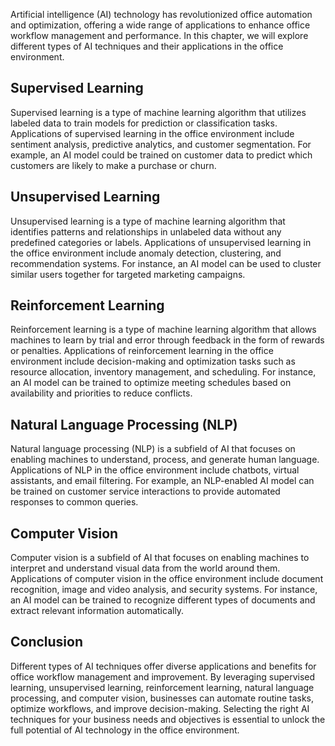 
Artificial intelligence (AI) technology has revolutionized office automation and optimization, offering a wide range of applications to enhance office workflow management and performance. In this chapter, we will explore different types of AI techniques and their applications in the office environment.

Supervised Learning
-------------------

Supervised learning is a type of machine learning algorithm that utilizes labeled data to train models for prediction or classification tasks. Applications of supervised learning in the office environment include sentiment analysis, predictive analytics, and customer segmentation. For example, an AI model could be trained on customer data to predict which customers are likely to make a purchase or churn.

Unsupervised Learning
---------------------

Unsupervised learning is a type of machine learning algorithm that identifies patterns and relationships in unlabeled data without any predefined categories or labels. Applications of unsupervised learning in the office environment include anomaly detection, clustering, and recommendation systems. For instance, an AI model can be used to cluster similar users together for targeted marketing campaigns.

Reinforcement Learning
----------------------

Reinforcement learning is a type of machine learning algorithm that allows machines to learn by trial and error through feedback in the form of rewards or penalties. Applications of reinforcement learning in the office environment include decision-making and optimization tasks such as resource allocation, inventory management, and scheduling. For instance, an AI model can be trained to optimize meeting schedules based on availability and priorities to reduce conflicts.

Natural Language Processing (NLP)
---------------------------------

Natural language processing (NLP) is a subfield of AI that focuses on enabling machines to understand, process, and generate human language. Applications of NLP in the office environment include chatbots, virtual assistants, and email filtering. For example, an NLP-enabled AI model can be trained on customer service interactions to provide automated responses to common queries.

Computer Vision
---------------

Computer vision is a subfield of AI that focuses on enabling machines to interpret and understand visual data from the world around them. Applications of computer vision in the office environment include document recognition, image and video analysis, and security systems. For instance, an AI model can be trained to recognize different types of documents and extract relevant information automatically.

Conclusion
----------

Different types of AI techniques offer diverse applications and benefits for office workflow management and improvement. By leveraging supervised learning, unsupervised learning, reinforcement learning, natural language processing, and computer vision, businesses can automate routine tasks, optimize workflows, and improve decision-making. Selecting the right AI techniques for your business needs and objectives is essential to unlock the full potential of AI technology in the office environment.
